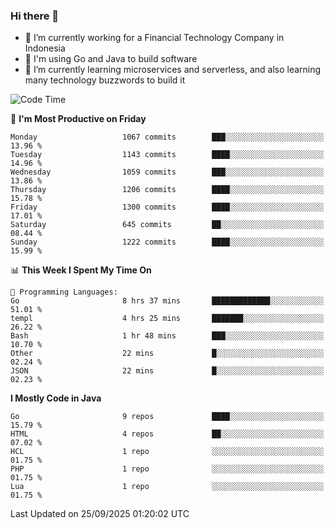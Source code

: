 ### Hi there 👋

<!--
**mazzama/mazzama** is a ✨ _special_ ✨ repository because its `README.md` (this file) appears on your GitHub profile.

Here are some ideas to get you started:

- 🔭 I’m currently working on ...
- 🌱 I’m currently learning ...
- 👯 I’m looking to collaborate on ...
- 🤔 I’m looking for help with ...
- 💬 Ask me about ...
- 📫 How to reach me: ...
- 😄 Pronouns: ...
- ⚡ Fun fact: ...
-->

- 🔭 I’m currently working for a Financial Technology Company in Indonesia
- :gun: I'm using Go and Java to build software
- 🌱 I’m currently learning microservices and serverless, and also learning many technology buzzwords to build it

<!--START_SECTION:waka-->
![Code Time](http://img.shields.io/badge/Code%20Time-4%2C365%20hrs%2055%20mins-blue)

📅 **I'm Most Productive on Friday** 

```text
Monday                   1067 commits        ███░░░░░░░░░░░░░░░░░░░░░░   13.96 % 
Tuesday                  1143 commits        ████░░░░░░░░░░░░░░░░░░░░░   14.96 % 
Wednesday                1059 commits        ███░░░░░░░░░░░░░░░░░░░░░░   13.86 % 
Thursday                 1206 commits        ████░░░░░░░░░░░░░░░░░░░░░   15.78 % 
Friday                   1300 commits        ████░░░░░░░░░░░░░░░░░░░░░   17.01 % 
Saturday                 645 commits         ██░░░░░░░░░░░░░░░░░░░░░░░   08.44 % 
Sunday                   1222 commits        ████░░░░░░░░░░░░░░░░░░░░░   15.99 % 
```


📊 **This Week I Spent My Time On** 

```text
💬 Programming Languages: 
Go                       8 hrs 37 mins       █████████████░░░░░░░░░░░░   51.01 % 
templ                    4 hrs 25 mins       ███████░░░░░░░░░░░░░░░░░░   26.22 % 
Bash                     1 hr 48 mins        ███░░░░░░░░░░░░░░░░░░░░░░   10.70 % 
Other                    22 mins             █░░░░░░░░░░░░░░░░░░░░░░░░   02.24 % 
JSON                     22 mins             █░░░░░░░░░░░░░░░░░░░░░░░░   02.23 % 
```

**I Mostly Code in Java** 

```text
Go                       9 repos             ████░░░░░░░░░░░░░░░░░░░░░   15.79 % 
HTML                     4 repos             ██░░░░░░░░░░░░░░░░░░░░░░░   07.02 % 
HCL                      1 repo              ░░░░░░░░░░░░░░░░░░░░░░░░░   01.75 % 
PHP                      1 repo              ░░░░░░░░░░░░░░░░░░░░░░░░░   01.75 % 
Lua                      1 repo              ░░░░░░░░░░░░░░░░░░░░░░░░░   01.75 % 
```




 Last Updated on 25/09/2025 01:20:02 UTC
<!--END_SECTION:waka-->
